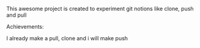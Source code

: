 This awesome project is created to experiment git notions like clone, push and pull


Achievements: 

I already make a pull, clone and i will make  push
